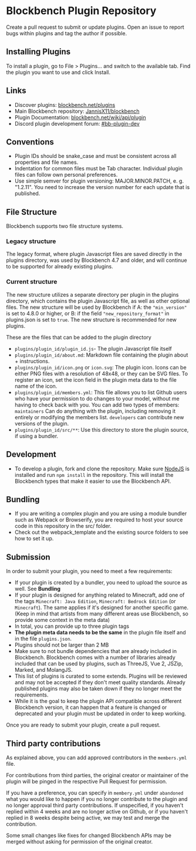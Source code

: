 # Blockbench Plugin Repository

Create a pull request to submit or update plugins. Open an issue to report bugs within plugins and tag the author if possible.

## Installing Plugins

To install a plugin, go to File > Plugins... and switch to the available tab. Find the plugin you want to use and click Install.


## Links

* Discover plugins: [blockbench.net/plugins](https://blockbench.net/plugins)
* Main Blockbench repository: [JannisX11/blockbench](https://github.com/JannisX11/blockbench)
* Plugin Documentation: [blockbench.net/wiki/api/plugin](https://www.blockbench.net/wiki/api/plugin)
* Discord plugin development forum: [#bb-plugin-dev](https://discord.gg/2Df3h6ge9f)

## Conventions

* Plugin IDs should be snake_case and must be consistent across all properties and file names.
* Indentation for common files must be Tab character. Individual plugin files can follow own personal preferences.
* Use simple semver for plugin versioning: MAJOR.MINOR.PATCH, e. g. "1.2.11". You need to increase the version number for each update that is published.

## File Structure
Blockbench supports two file structure systems.

### Legacy structure
The legacy format, where plugin Javascript files are saved directly in the plugins directory, was used by Blockbench 4.7 and older, and will continue to be supported for already existing plugins.

### Current structure
The new structure utilizes a separate directory per plugin in the plugins directory, which contains the plugin Javascript file, as well as other optional files.
The new structure will be used by Blockbench if A: the `"min_version"` is set to 4.8.0 or higher, or B: if the field `"new_repository_format"` in plugins.json is set to `true`.
The new structure is recommended for new plugins.

These are the files that can be added to the plugin directory
* `plugins/plugin_id/plugin_id.js`- The plugin Javascript file itself
* `plugins/plugin_id/about.md`: Markdown file containing the plugin about + instructions.
* `plugins/plugin_id/icon.png` or `icon.svg`: The plugin icon. Icons can be either PNG files with a resolution of 48x48, or they can be SVG files. To register an icon, set the icon field in the plugin meta data to the file name of the icon.
* `plugins/plugin_id/members.yml`: This file allows you to list Github users who have your permission to do changes to your model, without me having to check back with you. You can add two types of members: `maintainers` Can do anything with the plugin, including removing it entirely or modifying the members list. `developers` can contribute new versions of the plugin.
* `plugins/plugin_id/src/**`: Use this directory to store the plugin source, if using a bundler.

## Development

* To develop a plugin, fork and clone the repository. Make sure [NodeJS](https://nodejs.org/en/) is installed and run `npm install` in the repository. This will install the Blockbench types that make it easier to use the Blockbench API.

## Bundling

* If you are writing a complex plugin and you are using a module bundler such as Webpack or Browserify, you are required to host your source code in this repository in the src/ folder.
* Check out the webpack_template and the existing source folders to see how to set it up.

## Submission

In order to submit your plugin, you need to meet a few requirements:

* If your plugin is created by a bundler, you need to upload the source as well. See **Bundling**
* If your plugin is designed for anything related to Minecraft, add one of the tags `Minecraft: Java Edition`, `Minecraft: Bedrock Edition` (or `Minecraft`). The same applies if it's designed for another specific game.
	(Keep in mind that artists from many different areas use Blockbench, so provide some context in the meta data)
* In total, you can provide up to three plugin tags
* **The plugin meta data needs to be the same** in the plugin file itself and in the file `plugins.json`.
* Plugins should not be larger than 2 MB
* Make sure to not bundle dependencies that are already included in Blockbench. Blockbench comes with a number of libraries already included that can be used by plugins, such as ThreeJS, Vue 2, JSZip, Marked, and MolangJS.
* This list of plugins is curated to some extends. Plugins will be reviewed and may not be accepted if they don't meet quality standards. Already published plugins may also be taken down if they no longer meet the requirements.
* While it is the goal to keep the plugin API compatible across different Blockbench version, it can happen that a feature is changed or deprecated and your plugin must be updated in order to keep working.

Once you are ready to submit your plugin, create a pull request.


## Third party contributions

As explained above, you can add approved contributors in the `members.yml` file.

For contributions from third parties, the original creator or maintainer of the plugin will be pinged in the respective Pull Request for permission.

If you have a preference, you can specify in `membery.yml` under `abandoned` what you would like to happen if you no longer contribute to the plugin and no longer approval third party contributions.
If unspecified, if you haven't replied within 4 weeks and are no longer active on Github, or if you haven't replied in 8 weeks despite being active, we may test and merge the contribution.

Some small changes like fixes for changed Blockbench APIs may be merged without asking for permission of the original creator.
